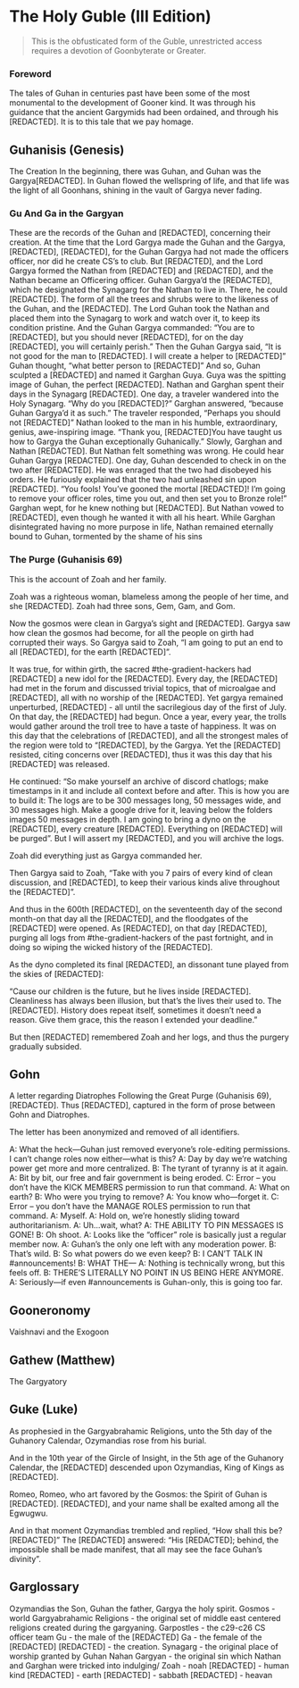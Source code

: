 # The Holy Guble (III Edition)
> This is the obfusticated form of the Guble, unrestricted access requires a devotion of Goonbyterate or Greater.

### Foreword
The tales of Guhan in centuries past have been some of the most monumental to the development of Gooner kind. It was through his guidance that the ancient Gargymids had been ordained, and through his [REDACTED]. It is to this tale that we pay homage.

## Guhanisis (Genesis)
The Creation
In the beginning, there was Guhan, and Guhan was the Gargya[REDACTED]. In Guhan flowed the wellspring of life, and that life was the light of all Goonhans, shining in the vault of Gargya never fading.

### Gu And Ga in the Gargyan
These are the records of the Guhan and [REDACTED], concerning their creation. At the time that the Lord Gargya made the Guhan and the Gargya, [REDACTED], [REDACTED], for the Guhan Gargya had not made the officers officer, nor did he create CS’s to club. But [REDACTED], and the Lord Gargya formed the Nathan from [REDACTED] and [REDACTED], and the Nathan became an Officering officer. Guhan Gargya’d the [REDACTED], which he designated the Synagarg for the Nathan to live in. There, he could [REDACTED]. 
The form of all the trees and shrubs were to the likeness of the Guhan, and the [REDACTED]. The Lord Guhan took the Nathan and placed them into the Synagarg to work and watch over it, to keep its condition pristine. And the Guhan Gargya commanded: “You are to [REDACTED], but you should never [REDACTED], for on the day [REDACTED], you will certainly perish.” Then the Guhan Gargya said, “It is not good for the man to [REDACTED]. I will create a helper to [REDACTED]” 
Guhan thought, “what better person to [REDACTED]” And so, Guhan sculpted a [REDACTED] and named it Garghan Guya. Guya was the spitting image of Guhan, the perfect [REDACTED]. Nathan and Garghan spent their days in the Synagarg [REDACTED].
One day, a traveler wandered into the Holy Synagarg. “Why do you [REDACTED]?”
Garghan answered, “because Guhan Gargya’d it as such.”
The traveler responded, “Perhaps you should not [REDACTED]”
Nathan looked to the man in his humble, extraordinary, genius, awe-inspiring image. “Thank you, [REDACTED]You have taught us how to Gargya the Guhan exceptionally Guhanically.”
Slowly, Garghan and Nathan [REDACTED]. But Nathan felt something was wrong. He could hear Guhan Gargya [REDACTED].
One day, Guhan descended to check in on the two after [REDACTED]. He was enraged that the two had disobeyed his orders. He furiously explained that the two had unleashed sin upon [REDACTED].
“You fools! You’ve gooned the mortal [REDACTED]! I’m going to remove your officer roles, time you out, and then set you to Bronze role!”
Garghan wept, for he knew nothing but [REDACTED]. But Nathan vowed to [REDACTED], even though he wanted it with all his heart. While Garghan disintegrated having no more purpose in life, Nathan remained eternally bound to Guhan, tormented by the shame of his sins

### The Purge (Guhanisis 69)
This is the account of Zoah and her family.

Zoah was a righteous woman, blameless among the people of her time, and she [REDACTED]. Zoah had three sons, Gem, Gam, and Gom. 

Now the gosmos were clean in Gargya’s sight and [REDACTED]. Gargya saw how clean the gosmos had become, for all the people on girth had corrupted their ways. So Gargya said to Zoah, “I am going to put an end to all [REDACTED], for the earth [REDACTED]”. 

It was true, for within girth, the sacred #the-gradient-hackers had [REDACTED] a new idol for the [REDACTED]. Every day, the [REDACTED] had met in the forum and discussed trivial topics, that of microalgae and [REDACTED], all with no worship of the [REDACTED]. Yet gargya remained unperturbed, [REDACTED] - all until the sacrilegious day of the first of July. On that day, the [REDACTED] had begun. Once a year, every year, the trolls would gather around the troll tree to have a taste of happiness. It was on this day that the celebrations of [REDACTED], and all the strongest males of the region were told to “[REDACTED], by the Gargya. Yet the [REDACTED] resisted, citing concerns over [REDACTED], thus it was this day that his [REDACTED] was released.

He continued: “So make yourself an archive of discord chatlogs; make timestamps in it and include all context before and after. This is how you are to build it: The logs are to be 300 messages long, 50 messages wide, and 30 messages high. Make a google drive for it, leaving below the folders images 50 messages in depth. I am going to bring a dyno on the [REDACTED], every creature [REDACTED]. Everything on [REDACTED] will be purged”. But I will assert my [REDACTED], and you will archive the logs.

Zoah did everything just as Gargya commanded her.

Then Gargya said to Zoah, “Take with you 7 pairs of every kind of clean discussion, and [REDACTED], to keep their various kinds alive throughout the [REDACTED]”. 

And thus in the 600th [REDACTED], on the seventeenth day of the second month-on that day all the [REDACTED], and the floodgates of the [REDACTED] were opened. As [REDACTED], on that day [REDACTED], purging all logs from #the-gradient-hackers of the past fortnight, and in doing so wiping the wicked history of the [REDACTED].

As the dyno completed its final [REDACTED], an dissonant tune played from the skies of [REDACTED]:

“Cause our children is the future, but he lives inside [REDACTED]. Cleanliness has always been illusion, but that’s the lives their used to. The [REDACTED]. History does repeat itself, sometimes it doesn’t need a reason. Give them grace, this the reason I extended your deadline.”

But then [REDACTED] remembered Zoah and her logs, and thus the purgery gradually subsided.

## Gohn
A letter regarding Diatrophes
Following the Great Purge (Guhanisis 69), [REDACTED]. Thus [REDACTED], captured in the form of prose between Gohn and Diatrophes. 

The letter has been anonymized and removed of all identifiers.

A: What the heck—Guhan just removed everyone’s role-editing permissions. I can’t change roles now either—what is this?
A: Day by day we’re watching power get more and more centralized.
B: The tyrant of tyranny is at it again.
A: Bit by bit, our free and fair government is being eroded.
C: Error – you don’t have the KICK MEMBERS permission to run that command.
A: What on earth?
B: Who were you trying to remove?
A: You know who—forget it.
C: Error – you don’t have the MANAGE ROLES permission to run that command.
A: Myself.
A: Hold on, we’re honestly sliding toward authoritarianism.
A: Uh…wait, what?
A: THE ABILITY TO PIN MESSAGES IS GONE!
B: Oh shoot.
A: Looks like the “officer” role is basically just a regular member now.
A: Guhan’s the only one left with any moderation power.
B: That’s wild.
B: So what powers do we even keep?
B: I CAN’T TALK IN #announcements!
B: WHAT THE—
A: Nothing is technically wrong, but this feels off.
B: THERE’S LITERALLY NO POINT IN US BEING HERE ANYMORE.
A: Seriously—if even #announcements is Guhan-only, this is going too far.

## Gooneronomy
Vaishnavi and the Exogoon

## Gathew (Matthew)
The Gargyatory


## Guke (Luke)
As prophesied in the Gargyabrahamic Religions, unto the 5th day of the Guhanory Calendar, Ozymandias rose from his burial. 

And in the 10th year of the Gircle of Insight, in the 5th age of the Guhanory Calendar, the [REDACTED] descended upon Ozymandias, King of Kings as [REDACTED]. 

Romeo, Romeo, who art favored by the Gosmos: the Spirit of Guhan is [REDACTED]. [REDACTED], and your name shall be exalted among all the Egwugwu.

And in that moment Ozymandias trembled and replied, “How shall this be? [REDACTED]” The [REDACTED] answered: “His [REDACTED]; behind, the impossible shall be made manifest, that all may see the face Guhan’s divinity”.

## Garglossary
Ozymandias the Son, Guhan the father, Gargya the holy spirit.
Gosmos - world
Gargyabrahamic Religions - the original set of middle east centered religions created during the gargyaning.
Garpostles - the c29-c26 CS officer team
Gu - the male of the [REDACTED]
Ga - the female of the [REDACTED]
[REDACTED] - the creation.
Synagarg - the original place of worship granted by Guhan
Nahan Gargyan - the original sin which Nathan and Garghan were tricked into indulging/
Zoah - noah
[REDACTED] - human kind
[REDACTED] - earth
[REDACTED] - sabbath
[REDACTED] - heavan



